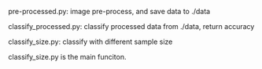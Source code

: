 pre-processed.py: image pre-process, and save data to ./data

classify_processed.py: classify processed data from ./data, return accuracy

classify_size.py: classify with different sample size


classify_size.py is the main funciton.
